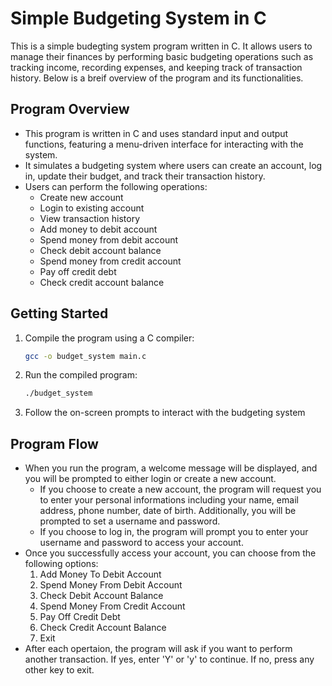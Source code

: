 # Simple Budgeting System in C

This is a simple budegting system program written in C. It allows users to manage their finances by performing basic budgeting operations such as tracking income, recording expenses, and keeping track of transaction history. Below is a breif overview of the program and its functionalities.

## Program Overview

- This program is written in C and uses standard input and output functions, featuring a menu-driven interface for interacting with the system.
- It simulates a budgeting system where users can create an account, log in, update their budget, and track their transaction history. 
- Users can perform the following operations:
    - Create new account 
    - Login to existing account
    - View transaction history
    - Add money to debit account
    - Spend money from debit account
    - Check debit account balance
    - Spend money from credit account
    - Pay off credit debt
    - Check credit account balance

## Getting Started

1. Compile the program using a C compiler:
    ```bash
    gcc -o budget_system main.c 
2. Run the compiled program:
    ```bash
    ./budget_system
3. Follow the on-screen prompts to interact with the budgeting system

## Program Flow

- When you run the program, a welcome message will be displayed, and you will be prompted to either login or create a new account.
    - If you choose to create a new account, the program will request you to enter your personal informations including your name, email address, phone number, date of birth. Additionally, you will be prompted to set a username and password.
    - If you choose to log in, the program will prompt you to enter your username and password to access your account.
- Once you successfully access your account, you can choose from the following options:
    1. Add Money To Debit Account
    2. Spend Money From Debit Account
    3. Check Debit Account Balance
    4. Spend Money From Credit Account
    5. Pay Off Credit Debt
    6. Check Credit Account Balance
    7. Exit
- After each opertaion, the program will ask if you want to perform another transaction. If yes, enter 'Y' or 'y' to continue. If no, press any other key to exit.
